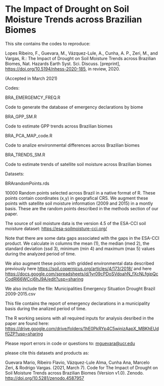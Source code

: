 # The Impact of Drought on Soil Moisture Trends across Brazilian Biomes 

This site contains the codes to reproduce:

 Lopes Ribeiro, F., Guevara, M., Vázquez-Lule, A., Cunha, A. P., Zeri, M., and Vargas, R.: The Impact of Drought on Soil Moisture Trends 
 across Brazilian Biomes, Nat. Hazards Earth Syst. Sci. Discuss. [preprint], https://doi.org/10.5194/nhess-2020-185, in review, 2020. 

(Accepted in March 2021)

Codes: 

BRA_EMERGEMCY_FREQ.R 

Code to generate the database of emergency declarations by biome

BRA_GPP_SM.R 

Code to estimate GPP trends across Brazilian biomes

BRA_PCA_MAP_code.R 

Code to analize environmental differences across Brazilian biomes

BRA_TRENDS_SM.R 

Code to estimate trends of satellite soil moisture across Brazilian biomes

Datasets:

BRArandomPoints.rds

10000 Random points selected across Brazil in a native format of R. 
These points contain coordinates (x,y) in geografical CRS. We augment 
these points with satellite soil moisture information (2009 and 2015) in 
a montly basis. These are the random points described in the methods 
section of our paper. 

The source of soil moisture data is the version 4.5 of the ESA-CCI soil moisture dataset:
https://esa-soilmoisture-cci.org/ 

Note that there are some data gaps associated with the gaps in the ESA-CCI product. 
We calculate in columns the mean (1), the median (med 2), the standard deviation (ssd 3), 
minimum (min 4) and maximum (max 5) values during the analyzed period of time. 

We also augment these points with gridded environmental data described 
previously here https://soil.copernicus.org/articles/4/173/2018/ 
and here https://docs.google.com/spreadsheets/d/1yr09cPDoSVdoahN_fXcNLfgipQcCodRl66WCcj6hJ9A/edit?usp=sharing

We also include the file:
Municipalities Emergency Situation Drought Brazil 2009-2015.csv

This file contains the report of emergency declarations in a municipality basis during the analized period of time. 

The R working sesions with all required inputs for analysis desribed in the paper are found 
here: https://drive.google.com/drive/folders/1hE0PkRYp4C5wjnizAapX_MBKhEUdfGZP?usp=sharing 

Please report errors in code or questions to:
mguevara@ucr.edu

please cite this datasets and products as:

Guevara Mario, Ribeiro Flavio, Vázquez-Lule Alma, Cunha Ana, Marcelo Zeri, & Rodrigo Vargas. (2021, March 7). Code for The Impact of Drought on Soil Moisture Trends across Brazilian Biomes (Version v1.0). Zenodo. http://doi.org/10.5281/zenodo.4587957




 
 
